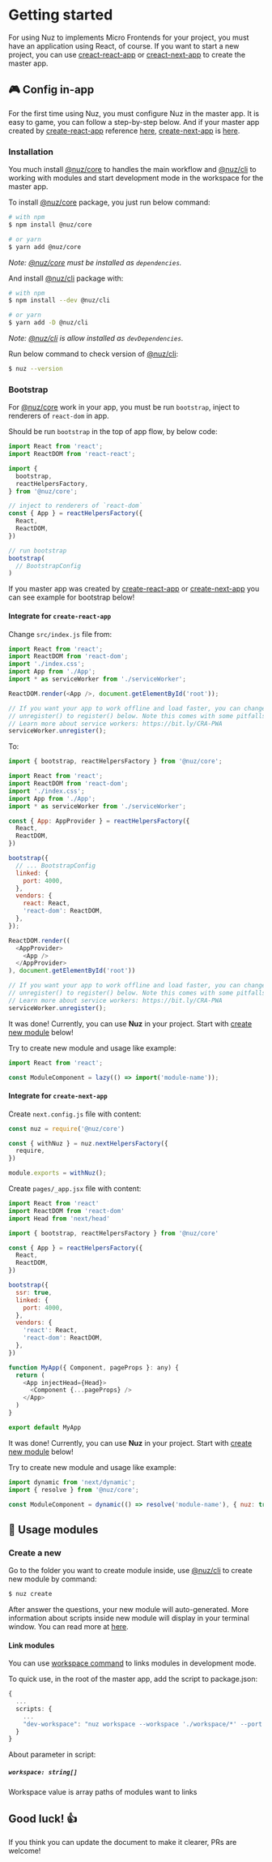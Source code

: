 # Getting started

For using Nuz to implements Micro Frontends for your project, you must have an application using React, of course.
If you want to start a new project, you can use [creact-react-app](#) or [creact-next-app](#) to create the master app.

## 🎮 Config in-app

For the first time using Nuz, you must configure Nuz in the master app. It is easy to game, you can follow a step-by-step below. And if your master app created by [create-react-app](#) reference [here]((https://github.com/lamhieu-vk/nuz/tree/develop/examples/with-creact-react-app)), [create-next-app](#) is [here](https://github.com/lamhieu-vk/nuz/tree/develop/examples/with-create-next-app).


### Installation 

You much install [@nuz/core](#) to handles the main workflow and [@nuz/cli](#) to working with modules and start development mode in the workspace for the master app.

To install [@nuz/core](#) package, you just run below command:
```sh
# with npm
$ npm install @nuz/core

# or yarn
$ yarn add @nuz/core
```
*Note: [@nuz/core](#) must be installed as `dependencies`.*

And install [@nuz/cli](#) package with:
```sh
# with npm
$ npm install --dev @nuz/cli

# or yarn
$ yarn add -D @nuz/cli
```
*Note: [@nuz/cli](#) is allow installed as `devDependencies`.*

Run below command to check version of [@nuz/cli](#):
```sh
$ nuz --version
```

### Bootstrap

For [@nuz/core](#) work in your app, you must be run `bootstrap`, inject to renderers of `react-dom` in app.

Should be run `bootstrap` in the top of app flow, by below code:
```ts
import React from 'react';
import ReactDOM from 'react-react';

import { 
  bootstrap,
  reactHelpersFactory,
} from '@nuz/core';

// inject to renderers of `react-dom`
const { App } = reactHelpersFactory({
  React,
  ReactDOM,
})

// run bootstrap
bootstrap(
  // BootstrapConfig
)
```

If you master app was created by [create-react-app](#) or [create-next-app](#) you can see example for bootstrap below!

#### Integrate for `create-react-app`

Change `src/index.js` file from:
```js
import React from 'react';
import ReactDOM from 'react-dom';
import './index.css';
import App from './App';
import * as serviceWorker from './serviceWorker';

ReactDOM.render(<App />, document.getElementById('root'));

// If you want your app to work offline and load faster, you can change
// unregister() to register() below. Note this comes with some pitfalls.
// Learn more about service workers: https://bit.ly/CRA-PWA
serviceWorker.unregister();

```

To:
```js
import { bootstrap, reactHelpersFactory } from '@nuz/core';

import React from 'react';
import ReactDOM from 'react-dom';
import './index.css';
import App from './App';
import * as serviceWorker from './serviceWorker';

const { App: AppProvider } = reactHelpersFactory({
  React,
  ReactDOM,
})

bootstrap({
  // ... BootstrapConfig
  linked: {
    port: 4000,
  },
  vendors: {
    react: React,
    'react-dom': ReactDOM,
  },
});

ReactDOM.render((
  <AppProvider>
    <App />
  </AppProvider>
), document.getElementById('root'))

// If you want your app to work offline and load faster, you can change
// unregister() to register() below. Note this comes with some pitfalls.
// Learn more about service workers: https://bit.ly/CRA-PWA
serviceWorker.unregister();
```

It was done! Currently, you can use **Nuz** in your project. Start with [create new module](#) below!

Try to create new module and usage like example:
```js
import React from 'react';

const ModuleComponent = lazy(() => import('module-name'));
```

#### Integrate for `create-next-app`

Create `next.config.js` file with content:
```js
const nuz = require('@nuz/core')

const { withNuz } = nuz.nextHelpersFactory({
  require,
})

module.exports = withNuz();
```

Create `pages/_app.jsx` file with content:
```js
import React from 'react'
import ReactDOM from 'react-dom'
import Head from 'next/head'

import { bootstrap, reactHelpersFactory } from '@nuz/core'

const { App } = reactHelpersFactory({
  React, 
  ReactDOM,
})

bootstrap({
  ssr: true,
  linked: {
    port: 4000,
  },
  vendors: {
    'react': React,
    'react-dom': ReactDOM,
  },
})

function MyApp({ Component, pageProps }: any) {
  return (
    <App injectHead={Head}>
      <Component {...pageProps} />
    </App>
  )
}

export default MyApp
```

It was done! Currently, you can use **Nuz** in your project. Start with [create new module](#) below!

Try to create new module and usage like example:
```js
import dynamic from 'next/dynamic';
import { resolve } from '@nuz/core';

const ModuleComponent = dynamic(() => resolve('module-name'), { nuz: true });
```

## 🎲 Usage modules

### Create a new

Go to the folder you want to create module inside, use [@nuz/cli](#) to create new module by command:
```sh
$ nuz create
```
After answer the questions, your new module will auto-generated.
More information about scripts inside new module will display in your terminal window. You can read more at [here](#).

#### Link modules

You can use [workspace command](#) to links modules in development mode.

To quick use, in the root of the master app, add the script to package.json:
```ts
{
  ... 
  scripts: {
    ...
    "dev-workspace": "nuz workspace --workspace './workspace/*' --port 4000"
  }
}
```

About parameter in script:

##### `workspace: string[]`
Workspace value is array paths of modules want to links

## Good luck! 👍

If you think you can update the document to make it clearer, PRs are welcome!
